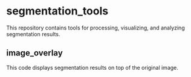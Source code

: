 # segmentation_tools
This repository contains tools for processing, visualizing, and analyzing segmentation results.

## image_overlay
This code displays segmentation results on top of the original image.
